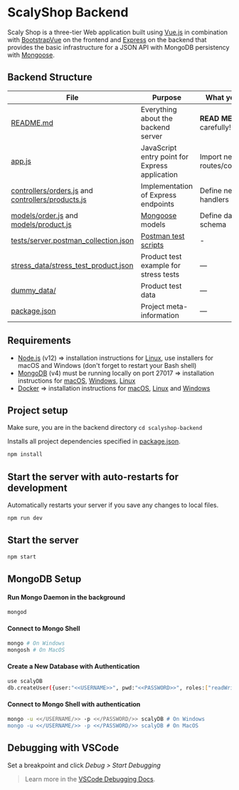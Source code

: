 # ScalyShop Backend

Scaly Shop is a three-tier Web application built using [Vue.js](https://vuejs.org/) in combination with [BootstrapVue](https://bootstrap-vue.org) on the frontend and [Express](https://expressjs.com) on the backend that provides the basic infrastructure for a JSON API with MongoDB persistency with [Mongoose](https://mongoosejs.com/).

## Backend Structure

| File        | Purpose           | What you do?  |
| ------------- | ------------- | ----- |
| [README.md](./README.md) | Everything about the backend server | **READ ME** carefully! |
| [app.js](./app.js) | JavaScript entry point for Express application | Import new routes/controllers |
| [controllers/orders.js](controllers/orders.js) and [controllers/products.js](controllers/products.js) | Implementation of Express endpoints | Define new route handlers |
| [models/order.js](models/order.js) and [models/product.js](models/product.js) | [Mongoose](https://mongoosejs.com/) models | Define data schema |
| [tests/server.postman_collection.json](tests/server.postman_collection.json) | [Postman test scripts](https://learning.postman.com/docs/postman/scripts/test-scripts/) | - |
| [stress_data/stress_test_product.json](stress_data/stress_test_product.json) | Product test example for stress tests | — |
| [dummy_data/](dummy_data/) | Product test data | — |
| [package.json](package.json) | Project meta-information | — |

## Requirements

* [Node.js](https://nodejs.org/en/download/) (v12) => installation instructions for [Linux](https://github.com/nodesource/distributions), use installers for macOS and Windows (don't forget to restart your Bash shell)
* [MongoDB](https://www.mongodb.com/download-center/community?jmp=nav) (v4) must be running locally on port 27017 => installation instructions for [macOS](https://github.com/joe4dev/dit032-setup/blob/master/macOS.md#mongodb), [Windows](https://github.com/joe4dev/dit032-setup/blob/master/Windows.md#mongodb), [Linux](https://github.com/joe4dev/dit032-setup/blob/master/Linux.md#mongodb)
* [Docker](https://www.docker.com) => installation instructions for [macOS](https://docs.docker.com/desktop/mac/install/), [Linux](https://docs.docker.com/engine/install/) and [Windows](https://docs.docker.com/desktop/windows/install/)

## Project setup

Make sure, you are in the backend directory `cd scalyshop-backend`

Installs all project dependencies specified in [package.json](./package.json).

```bash
npm install
```

## Start the server with auto-restarts for development

Automatically restarts your server if you save any changes to local files.

```bash
npm run dev
```

## Start the server
```bash
npm start
```

## MongoDB Setup
#### Run Mongo Daemon in the background
```bash
mongod
```
#### Connect to Mongo Shell
```bash
mongo # On Windows
mongosh # On MacOS
```
#### Create a New Database with Authentication
```bash
use scalyDB 
db.createUser({user:"<<USERNAME>>", pwd:"<<PASSWORD>>", roles:["readWrite"]})
```
#### Connect to Mongo Shell with authentication
```bash
mongo -u <</USERNAME/>> -p <</PASSWORD/>> scalyDB # On Windows
mongo -u <</USERNAME/>> -p <</PASSWORD/>> scalyDB # On MacOS
```
## Debugging with VSCode

Set a breakpoint and click *Debug > Start Debugging*

> Learn more in the [VSCode Debugging Docs](https://code.visualstudio.com/docs/editor/debugging).
